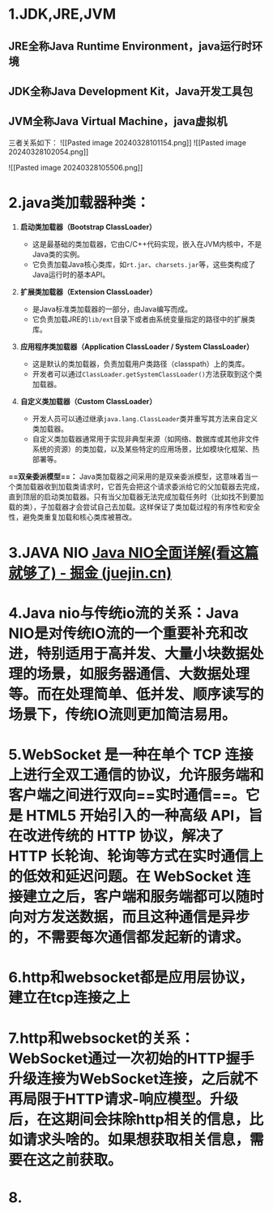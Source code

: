 # 1.JDK,JRE,JVM
## JRE全称Java Runtime Environment，java运行时环境

## JDK全称Java Development Kit，Java开发工具包

## JVM全称Java Virtual Machine，java虚拟机

三者关系如下：
![[Pasted image 20240328101154.png]]
![[Pasted image 20240328102054.png]]

![[Pasted image 20240328105506.png]]

# 2.java类加载器种类：
1. **启动类加载器（Bootstrap ClassLoader）**
    
    - 这是最基础的类加载器，它由C/C++代码实现，嵌入在JVM内核中，不是Java类的实例。
    - 它负责加载Java核心类库，如`rt.jar`、`charsets.jar`等，这些类构成了Java运行时的基本API。
2. **扩展类加载器（Extension ClassLoader）**
    
    - 是Java标准类加载器的一部分，由Java编写而成。
    - 它负责加载JRE的`lib/ext`目录下或者由系统变量指定的路径中的扩展类库。
3. **应用程序类加载器（Application ClassLoader / System ClassLoader）**
    
    - 这是默认的类加载器，负责加载用户类路径（classpath）上的类库。
    - 开发者可以通过`ClassLoader.getSystemClassLoader()`方法获取到这个类加载器。
4. **自定义类加载器（Custom ClassLoader）**
    
    - 开发人员可以通过继承`java.lang.ClassLoader`类并重写其方法来自定义类加载器。
    - 自定义类加载器通常用于实现非典型来源（如网络、数据库或其他非文件系统的资源）的类加载，以及某些特定的应用场景，比如模块化框架、热部署等。


**==双亲委派模型==：** Java类加载器之间采用的是双亲委派模型，这意味着当一个类加载器收到加载类请求时，它首先会把这个请求委派给它的父加载器去完成，直到顶层的启动类加载器。只有当父加载器无法完成加载任务时（比如找不到要加载的类），子加载器才会尝试自己去加载。这样保证了类加载过程的有序性和安全性，避免类重复加载和核心类库被篡改。

# 3.JAVA NIO [Java NIO全面详解(看这篇就够了) - 掘金 (juejin.cn)](https://juejin.cn/post/7131937244067315720)

# 4.Java nio与传统io流的关系：Java NIO是对传统IO流的一个重要补充和改进，特别适用于高并发、大量小块数据处理的场景，如服务器通信、大数据处理等。而在处理简单、低并发、顺序读写的场景下，传统IO流则更加简洁易用。

# 5.WebSocket 是一种在单个 TCP 连接上进行全双工通信的协议，允许服务端和客户端之间进行双向==实时通信==。它是 HTML5 开始引入的一种高级 API，旨在改进传统的 HTTP 协议，解决了 HTTP 长轮询、轮询等方式在实时通信上的低效和延迟问题。在 WebSocket 连接建立之后，客户端和服务端都可以随时向对方发送数据，而且这种通信是异步的，不需要每次通信都发起新的请求。

# 6.http和websocket都是应用层协议，建立在tcp连接之上

# 7.http和websocket的关系：WebSocket通过一次初始的HTTP握手升级连接为WebSocket连接，之后就不再局限于HTTP请求-响应模型。升级后，在这期间会抹除http相关的信息，比如请求头啥的。如果想获取相关信息，需要在这之前获取。

# 8.